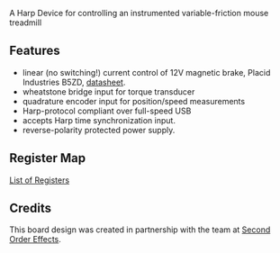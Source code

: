 A Harp Device for controlling an instrumented variable-friction mouse treadmill

## Features
* linear (no switching!) current control of 12V magnetic brake, Placid Industries B5ZD, [datasheet](https://placidindustries.com/d/?h=a03be4b).
* wheatstone bridge input for torque transducer
* quadrature encoder input for position/speed measurements
* Harp-protocol compliant over full-speed USB
* accepts Harp time synchronization input.
* reverse-polarity protected power supply.

## Register Map
[List of Registers](./firmware/docs/register_map.csv)

## Credits
This board design was created in partnership with the team at [Second Order Effects](https://soeffects.com/).
